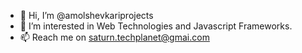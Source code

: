 - 👋 Hi, I’m @amolshevkariprojects
- 👀 I’m interested in Web Technologies and Javascript Frameworks.
- 📫 Reach me on saturn.techplanet@gmai.com

<!---
amolshevkariprojects/amolshevkariprojects is a ✨ special ✨ repository because its `README.md` (this file) appears on your GitHub profile.
You can click the Preview link to take a look at your changes.
--->
